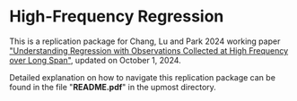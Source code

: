 # High-Frequency Regression

This is a replication package for Chang, Lu and Park 2024 working paper <a href="https://drive.google.com/file/d/1K8iTTQenqiltgAHEVMemtM85YCKZM_tq/view?usp=drive_link">"Understanding Regression with Observations Collected at High Frequency over Long Span"</a>, updated on October 1, 2024.

Detailed explanation on how to navigate this replication package can be found in the file "**README.pdf**" in the upmost directory.
